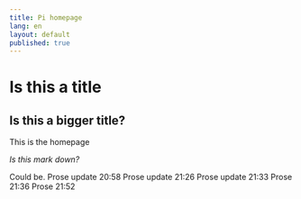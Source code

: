 ```yaml
---
title: Pi homepage
lang: en
layout: default
published: true
---
```



# Is this a title

## Is this a bigger title?

This is the homepage

*Is this mark down?*

Could be.
Prose update 20:58
Prose update 21:26
Prose update 21:33
Prose 21:36
Prose 21:52




